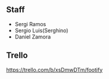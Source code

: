 ## Staff

- Sergi Ramos
- Sergio Luis(Serghino)
- Daniel Zamora

## Trello
https://trello.com/b/xsDmwDTm/footify
